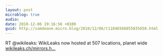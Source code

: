 ```yaml
---
layout: post
microblog: true
audio: 
date: 2010-12-06 19:16:56 +0100
guid: http://samdeane.micro.blog/2010/12/06/t11846566855835650.html
---
```

RT @wikileaks: WikiLeaks now hosted at 507 locations, planet wide [wikileaks.ch/mirrors.h...](http://wikileaks.ch/mirrors.html)

